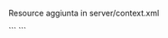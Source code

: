 Resource aggiunta in server/context.xml

<Context>
```
	<Resource name = "jdbc/mariosdb" auth = "Container"
		  type = "javax.sql.DataSource" username = "root"
		  password = "root" driverClassName = "com.mysql.cj.jdbc.Driver"
		  url = "jdbc:mysql://localhost:3306/mariosdb)servertimezone= UTC" />
```
</Context>
